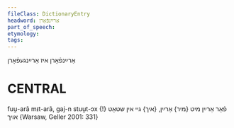 ```yaml
---
fileClass: DictionaryEntry
headword: אַרײַנפֿאָרן
part_of_speech: 
etymology: 
tags: 
---
```

אַרײַנפֿאָרן
איז אַרײַנגעפֿאָרן

CENTRAL
========

fuu̯-arã mᵻt-arã, gaj-n stuu̯t-ɔx פֿאָר אַרײַן מיט {מיר} אַרײַן, {איך} גיי אין שטאָט {!} אויך {Warsaw, Geller 2001: 331}
